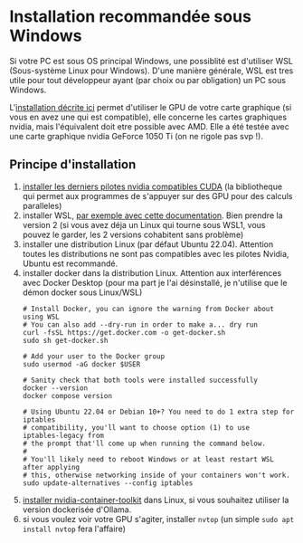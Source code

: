 # Installation recommandée sous Windows

Si votre PC est sous OS principal Windows, une possiblité est d'utiliser WSL (Sous-système Linux pour Windows). D'une manière générale, WSL est tres utile pour tout développeur ayant (par choix ou par obligation) un PC sous Windows. 

L'[installation décrite ici](https://developer.nvidia.com/cuda/wsl) permet d'utiliser le GPU de votre carte graphique (si vous en avez une qui est compatible), elle concerne les cartes graphiques nvidia, mais l'équivalent doit etre possible avec AMD. Elle a été testée avec une carte graphique nvidia GeForce 1050 Ti (on ne rigole pas svp !).

## Principe d'installation

1. [installer les derniers pilotes nvidia compatibles CUDA](https://www.nvidia.com/Download/index.aspx) (la bibliotheque qui permet aux programmes de s'appuyer sur des GPU pour des calculs paralleles)
1. installer WSL, [par exemple avec cette documentation](https://learn.microsoft.com/fr-fr/windows/wsl/install-manual). Bien prendre la version 2 (si vous avez déja un Linux qui tourne sous WSL1, vous pouvez le garder, les 2 versions cohabitent sans problème)
1. installer une distribution Linux (par défaut Ubuntu 22.04). Attention toutes les distributions ne sont pas compatibles avec les pilotes Nvidia, Ubuntu est recommandé. 
1. installer docker dans la distribution Linux. Attention aux interférences avec Docker Desktop (pour ma part je l'ai désinstallé, je n'utilise que le démon docker sous Linux/WSL) 
   ```
   # Install Docker, you can ignore the warning from Docker about using WSL
   # You can also add --dry-run in order to make a... dry run
   curl -fsSL https://get.docker.com -o get-docker.sh
   sudo sh get-docker.sh
   
   # Add your user to the Docker group
   sudo usermod -aG docker $USER
   
   # Sanity check that both tools were installed successfully
   docker --version
   docker compose version
   
   # Using Ubuntu 22.04 or Debian 10+? You need to do 1 extra step for    iptables
   # compatibility, you'll want to choose option (1) to use    iptables-legacy from
   # the prompt that'll come up when running the command below.
   #
   # You'll likely need to reboot Windows or at least restart WSL    after applying
   # this, otherwise networking inside of your containers won't work.
   sudo update-alternatives --config iptables
   ```
1. [installer nvidia-container-toolkit](https://docs.nvidia.com/datacenter/cloud-native/container-toolkit/latest/install-guide.html#installation) dans Linux, si vous souhaitez utiliser la version dockerisée d'Ollama.
1. si vous voulez voir votre GPU s'agiter, installer `nvtop` (un simple `sudo apt install nvtop` fera l'affaire)